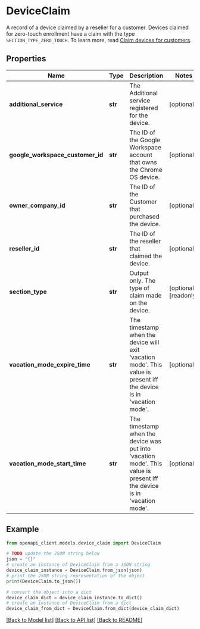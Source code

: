 # DeviceClaim

A record of a device claimed by a reseller for a customer. Devices claimed for zero-touch enrollment have a claim with the type `SECTION_TYPE_ZERO_TOUCH`. To learn more, read [Claim devices for customers](/zero-touch/guides/how-it-works#claim).

## Properties

Name | Type | Description | Notes
------------ | ------------- | ------------- | -------------
**additional_service** | **str** | The Additional service registered for the device. | [optional] 
**google_workspace_customer_id** | **str** | The ID of the Google Workspace account that owns the Chrome OS device. | [optional] 
**owner_company_id** | **str** | The ID of the Customer that purchased the device. | [optional] 
**reseller_id** | **str** | The ID of the reseller that claimed the device. | [optional] 
**section_type** | **str** | Output only. The type of claim made on the device. | [optional] [readonly] 
**vacation_mode_expire_time** | **str** | The timestamp when the device will exit ‘vacation mode’. This value is present iff the device is in &#39;vacation mode&#39;. | [optional] 
**vacation_mode_start_time** | **str** | The timestamp when the device was put into ‘vacation mode’. This value is present iff the device is in &#39;vacation mode&#39;. | [optional] 

## Example

```python
from openapi_client.models.device_claim import DeviceClaim

# TODO update the JSON string below
json = "{}"
# create an instance of DeviceClaim from a JSON string
device_claim_instance = DeviceClaim.from_json(json)
# print the JSON string representation of the object
print(DeviceClaim.to_json())

# convert the object into a dict
device_claim_dict = device_claim_instance.to_dict()
# create an instance of DeviceClaim from a dict
device_claim_from_dict = DeviceClaim.from_dict(device_claim_dict)
```
[[Back to Model list]](../README.md#documentation-for-models) [[Back to API list]](../README.md#documentation-for-api-endpoints) [[Back to README]](../README.md)


